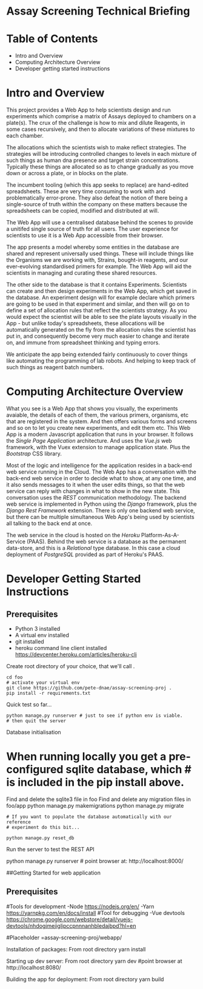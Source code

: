 # Assay Screening Technical Briefing

# Table of Contents

* Intro and Overview
* Computing Architecture Overview
* Developer getting started instructions

# Intro and Overview

This project provides a Web App to help scientists design and run experiments
which comprise a matrix of Assays deployed to chambers on a plate(s). The crux
of the challenge is how to mix and dilute Reagents, in some cases recursively,
and then to allocate variations of these mixtures to each chamber.

The allocations which the scientists wish to make reflect strategies. The
strategies will be introducing controlled changes to levels in each mixture of
such things as human dna presence and target strain concentrations. Typically
these things are allocated so as to change gradually as you move down or across
a plate, or in blocks on the plate.

The incumbent tooling (which this app seeks to replace) are hand-edited
spreadsheets. These are very time consuming to work with and problematically
error-prone. They also defeat the notion of there being a single-source of
truth within the company on these matters because the spreadsheets can be
copied, modified and distributed at will.

The Web App will use a centralised database behind the scenes to provide
a unitifed single source of truth for all users. The user experience for
scientists to use it is a Web App accessible from their browser.

The app presents a model whereby some entities in the database are shared and
represent universally used things. These will include things like the Organisms
we are working with, Strains, bought-in reagents, and our ever-evolving
standardised primers for example. The Web App will aid the scientists in
managing and curating these shared resources.

The other side to the database is that it contains Experiments. Scientists can
create and then design experiments in the Web App, which get saved in the
database. An experiment design will for example declare which primers are going
to be used in that experiment and similar, and then will go on to define a set
of allocation rules that reflect the scientists strategy. As you would expect
the scientist will be able to see the plate layouts visually in the App - but
unlike today's spreadsheets, these allocations will be automatically generated
on the fly from the allocation rules the scientist has put in, and consequently
become very much easier to change and iterate on, and immune from spreadsheet
thinking and typing errors.

We anticipate the app being extended fairly continuously to cover things like
automating the programming of lab robots. And helping to keep track of such
things as reagent batch numbers.

# Computing Architecture Overview

What you see is a Web App that shows you visually, the experiments avaiable,
the details of each of them, the various primers, organisms, etc that are
registered in the system. And then offers various forms and screens and so on
to let you create new experiments, and edit them etc. This Web App is a modern
Javascript application that runs in your browser. It follows the _Single Page
Application_ architecture. And uses the _Vue.js_ web framework, with the Vuex
extension to manage application state. Plus the _Bootstrap_ CSS library.

Most of the logic and intelligence for the application resides in a back-end web
service running in the Cloud. The Web App has a conversation with the back-end
web service in order to decide what to show, at any one time, and it also sends
messages to it when the user edits things, so that the web service can reply with
changes in what to show in the new state. This conversation uses the _REST_
communication methodology. The backend web service is implemented in Python using
the _Django_ framework, plus the _Django Rest Framework_ extension. There is only
one backend web service, but there can be multiple simultaneous Web App's being
used by scientists all talking to the back end at once.

The web service in the cloud is hosted on the _Heroku_ Platform-As-A-Service
(PAAS). Behind the web service is a database as the permanent data-store, and
this is a _Relational_ type database. In this case a cloud deployment of
_PostgreSQL_ provided as part of Heroku's PAAS.

# Developer Getting Started Instructions

## Prerequisites

* Python 3 installed
* A virtual env installed
* git installed
* heroku command line client installed
  https://devcenter.heroku.com/articles/heroku-cli

Create root directory of your choice, that we'll call <foo>.

    cd foo
    # activate your virtual env
    git clone https://github.com/pete-dnae/assay-screening-proj .
    pip install -r requirements.txt

Quick test so far...

    python manage.py runserver # just to see if python env is viable.
    # then quit the server

Database initialisation

# When running locally you get a pre-configured sqlite database, which # is included in the pip install above.

Find and delete the sqlite3 file in foo
Find and delete any migration files in foo/app
python manage.py makemigrations
python manage.py migrate

    # If you want to populate the database automatically with our reference
    # experiment do this bit...

    python manage.py reset_db

Run the server to test the REST API

python manage.py runserver # point browser at: http://localhost:8000/

##Getting Started for web application

## Prerequisites

#Tools for development
-Node https://nodejs.org/en/
-Yarn https://yarnpkg.com/en/docs/install
#Tool for debugging
-Vue devtools https://chrome.google.com/webstore/detail/vuejs-devtools/nhdogjmejiglipccpnnnanhbledajbpd?hl=en

#Placeholder
<webapp>=assay-screening-proj/webapp/

Installation of packages:
From root directory <webapp>
yarn install

Starting up dev server:
From root directory <webapp>
yarn dev
#point browser at http://localhost:8080/

Building the app for deployment:
From root directory <webapp>
yarn build
